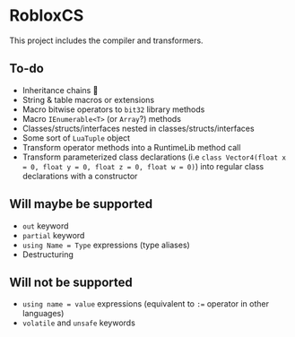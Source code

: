 ﻿# RobloxCS
This project includes the compiler and transformers.

## To-do
- Inheritance chains 🤮
- String & table macros or extensions
- Macro bitwise operators to `bit32` library methods
- Macro `IEnumerable<T>` (or `Array`?) methods
- Classes/structs/interfaces nested in classes/structs/interfaces
- Some sort of `LuaTuple` object
- Transform operator methods into a RuntimeLib method call
- Transform parameterized class declarations (i.e `class Vector4(float x = 0, float y = 0, float z = 0, float w = 0)`) into regular class declarations with a constructor

## Will maybe be supported
- `out` keyword
- `partial` keyword
- `using Name = Type` expressions (type aliases)
- Destructuring

## Will not be supported
- `using name = value` expressions (equivalent to `:=` operator in other languages)
- `volatile` and `unsafe` keywords